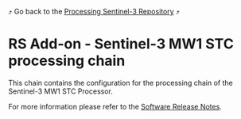 :arrow_heading_up: Go back to the [Processing Sentinel-3 Repository](../README.md) :arrow_heading_up:

# RS Add-on - Sentinel-3 MW1 STC processing chain

This chain contains the configuration for the processing chain of the Sentinel-3 MW1 STC Processor.

For more information please refer to the [Software Release Notes](./doc/ReleaseNote.md).
